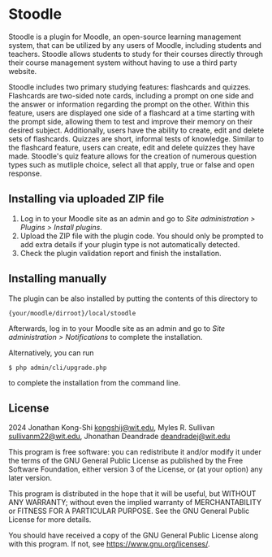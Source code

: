 # Stoodle #

Stoodle is a plugin for Moodle, an open-source learning management system, that can be utilized by any users of Moodle, including students and teachers. Stoodle allows students to study for their courses directly through their course management system without having to use a third party website. 

Stoodle includes two primary studying features: flashcards and quizzes. Flashcards are two-sided note cards, including a prompt on one side and the answer or information regarding the prompt on the other. Within this feature, users are displayed one side of a flashcard at a time starting with the prompt side, allowing them to test and improve their memory on their desired subject. Additionally, users have the ability to create, edit and delete sets of flashcards. Quizzes are short, informal tests of knowledge. Similar to the flashcard feature, users can create, edit and delete quizzes they have made. Stoodle's quiz feature allows for the creation of numerous question types such as mutliple choice, select all that apply, true or false and open response.

## Installing via uploaded ZIP file ##

1. Log in to your Moodle site as an admin and go to _Site administration >
   Plugins > Install plugins_.
2. Upload the ZIP file with the plugin code. You should only be prompted to add
   extra details if your plugin type is not automatically detected.
3. Check the plugin validation report and finish the installation.

## Installing manually ##

The plugin can be also installed by putting the contents of this directory to

    {your/moodle/dirroot}/local/stoodle

Afterwards, log in to your Moodle site as an admin and go to _Site administration >
Notifications_ to complete the installation.

Alternatively, you can run

    $ php admin/cli/upgrade.php

to complete the installation from the command line.

## License ##

2024 Jonathan Kong-Shi kongshij@wit.edu, Myles R. Sullivan sullivanm22@wit.edu, Jhonathan Deandrade deandradej@wit.edu

This program is free software: you can redistribute it and/or modify it under
the terms of the GNU General Public License as published by the Free Software
Foundation, either version 3 of the License, or (at your option) any later
version.

This program is distributed in the hope that it will be useful, but WITHOUT ANY
WARRANTY; without even the implied warranty of MERCHANTABILITY or FITNESS FOR A
PARTICULAR PURPOSE.  See the GNU General Public License for more details.

You should have received a copy of the GNU General Public License along with
this program.  If not, see <https://www.gnu.org/licenses/>.
